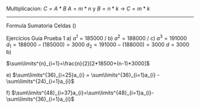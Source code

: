 Multiplicacion:
$C=A * B$
$A=m*n$ y $B=n*k$
-> $C=m*k$


---
Formula Sumatoria Celdas ()


Ejercicios Guia Prueba 1
a) $a^{1}=185000$ / b) $a^{2}=188000$ / c) $a^{3}=191000$
$d_{1}=188000-(185000)=3000$
$d_{2}=191000-(188000)=3000$
$d=3000$
b) 

$\sum\limits^{n}_{i=1}=\frac{n}{2}[2*18500+(n-1)*3000]$

e) $\sum\limits^{36}_{i=25}a_{i} = \sum\limits^{36}_{i=1}a_{i} - \sum\limits^{24}_{i=1}a_{i}$

f) $\sum\limits^{48}_{i=37}a_{i}=\sum\limits^{48}_{i=1}a_{i}-\sum\limits^{36}_{i=1}a_{i}$
